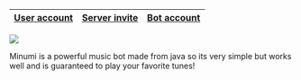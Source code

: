 | [User account](#user-account) | [Server invite](#server-invite) | [Bot account](#bot-account) |
|:-:|:-:|:-:|
[![](https://dcbadge.vercel.app/api/server/prz55BC84k)](https://discord.gg/prz55BC84k)

Minumi is a powerful music bot made from java so its very simple but works well and is guaranteed to play your favorite tunes!

